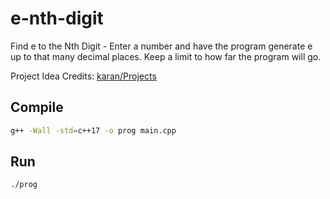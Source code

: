 # e-nth-digit

Find e to the Nth Digit - Enter a number and have the program generate e up to
that many decimal places. Keep a limit to how far the program will go.

Project Idea Credits: [karan/Projects](https://github.com/karan/Projects)

## Compile

```bash
g++ -Wall -std=c++17 -o prog main.cpp
```

## Run

```bash
./prog
```
